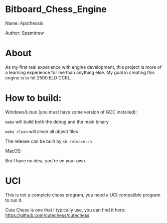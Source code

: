 # Bitboard_Chess_Engine
Name: Apotheosis

Author: Spamdrew

# About
As my first real experience with engine development, this project is more of a learning experience for me than anything else. My goal in creating this engine is to hit 2500 ELO CCRL.

# How to build:
Windows/Linux (you must have some version of GCC installed):

`make` will build both the debug and the main binary

`make clean` will clean all object files

The release can be built by `sh release.sh`

MacOS:

Bro I have no idea, you're on your own

# UCI
This is not a complete chess program, you need a UCI compatible program to run it.

Cute Chess is one that I typically use, you can find it here: https://github.com/cutechess/cutechess
